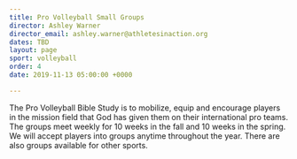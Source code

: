 ```yaml
---
title: Pro Volleyball Small Groups
director: Ashley Warner
director_email: ashley.warner@athletesinaction.org
dates: TBD
layout: page
sport: volleyball
order: 4
date: 2019-11-13 05:00:00 +0000

---
```

The Pro Volleyball Bible Study is to mobilize, equip and encourage players in the mission field that God has given them on their international pro teams. The groups meet weekly for 10 weeks in the fall and 10 weeks in the spring. We will accept players into groups anytime throughout the year. There are also groups available for other sports.